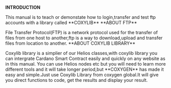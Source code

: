 **INTRODUCTION**
<p>This manual is to teach or demonstate how to login,transfer and test ftp accounts with a library called **COXYLIB**
**ABOUT FTP**
<P>File Transfer Protocol(FTP) is a network protocol used for the transfer of files from one host to another,ftp is a way to download,upload and transfer files from location to another.
**ABOUT COXYLIB LIBRARY**
<p>Coxylib library is a simplier of our Helios classes,with coxylib library you can intergrate Cardano Smart Contract easily and quickly on any website as in this manual. You can use Helios nodes etc but you will need to learn more different tools and it will take longer period,but **COXYGEN** has made it easy and simple.Just use Coxylib Library from coxygen global.It will give you direct functions to code, get the results and display your result. </p>
